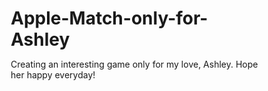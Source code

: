 # Apple-Match-only-for-Ashley
Creating an interesting game only for my love, Ashley. Hope her happy everyday!
<!DOCTYPE html>
<html lang="zh-CN">
<head>
    <meta charset="UTF-8">
    <meta name="viewport" content="width=device-width, initial-scale=1.0, user-scalable=no">
    <title>Apple-Match-only-for-Ashley | 为我最爱的Ashley定制的专属游戏 ❤️</title>
    <style>
        * {
            margin: 0;
            padding: 0;
            box-sizing: border-box;
            -webkit-tap-highlight-color: transparent;
        }

        body {
            font-family: 'Arial', sans-serif;
            background: linear-gradient(135deg, #667eea 0%, #764ba2 100%);
            min-height: 100vh;
            display: flex;
            align-items: center;
            justify-content: center;
            color: white;
            overflow-x: hidden;
            touch-action: manipulation;
        }

        .container {
            width: 100%;
            max-width: 420px;
            margin: 0 auto;
            padding: 10px;
            position: relative;
        }

        .screen {
            display: none;
            animation: fadeIn 0.5s ease-in-out;
        }

        .screen.active {
            display: block;
        }

        @keyframes fadeIn {
            from { opacity: 0; transform: translateY(20px); }
            to { opacity: 1; transform: translateY(0); }
        }

        .header {
            text-align: center;
            margin-bottom: 20px;
        }

        .title {
            font-size: clamp(24px, 6vw, 32px);
            font-weight: bold;
            margin-bottom: 10px;
            text-shadow: 2px 2px 4px rgba(0,0,0,0.5);
            background: linear-gradient(45deg, #ff6b6b, #feca57);
            -webkit-background-clip: text;
            -webkit-text-fill-color: transparent;
            background-clip: text;
        }

        .love-message {
            background: rgba(255, 255, 255, 0.1);
            backdrop-filter: blur(10px);
            border-radius: 20px;
            padding: 20px;
            margin: 15px 0;
            text-align: center;
            border: 1px solid rgba(255, 255, 255, 0.2);
            line-height: 1.6;
        }

        .btn {
            background: linear-gradient(45deg, #ff6b6b, #feca57);
            color: white;
            border: none;
            padding: 15px 25px;
            font-size: 16px;
            border-radius: 25px;
            cursor: pointer;
            margin: 8px;
            box-shadow: 0 4px 15px rgba(0,0,0,0.2);
            transition: all 0.3s ease;
            font-weight: bold;
            min-height: 50px;
            touch-action: manipulation;
        }

        .btn:hover, .btn:active {
            transform: translateY(-2px);
            box-shadow: 0 6px 20px rgba(0,0,0,0.3);
        }

        /* 关卡网格优化 */
        .level-grid {
            display: grid;
            grid-template-columns: repeat(3, 1fr);
            gap: 12px;
            margin: 20px 0;
            max-height: 60vh;
            overflow-y: auto;
            padding: 10px;
        }

        .level-card {
            background: rgba(255, 255, 255, 0.15);
            backdrop-filter: blur(10px);
            border-radius: 15px;
            padding: 12px;
            text-align: center;
            cursor: pointer;
            transition: all 0.3s ease;
            border: 2px solid transparent;
            min-height: 120px;
            display: flex;
            flex-direction: column;
            justify-content: center;
        }

        .level-card.unlocked:hover, .level-card.unlocked:active {
            transform: scale(1.05);
            border-color: #feca57;
            background: rgba(255, 255, 255, 0.25);
        }

        .level-card.completed {
            background: linear-gradient(45deg, #4ecdc4, #44a08d);
        }

        .level-number {
            font-size: 24px;
            font-weight: bold;
            margin-bottom: 5px;
        }

        .level-name {
            font-size: 12px;
            margin-bottom: 5px;
            font-weight: bold;
            color: #feca57;
        }

        .level-difficulty {
            font-size: 14px;
            margin-bottom: 3px;
        }

        .level-target, .level-moves {
            font-size: 10px;
            opacity: 0.9;
        }

        /* 游戏界面优化 */
        .game-wrapper {
            width: 100%;
            max-width: 400px;
            margin: 0 auto;
        }

        .game-header {
            display: flex;
            justify-content: space-between;
            align-items: center;
            background: rgba(0,0,0,0.3);
            padding: 12px;
            border-radius: 15px;
            margin-bottom: 10px;
            flex-wrap: wrap;
            gap: 10px;
        }

        .game-info {
            font-weight: bold;
            font-size: 14px;
            display: flex;
            align-items: center;
            gap: 5px;
            min-width: 80px;
        }

        .progress-container {
            margin-bottom: 10px;
        }

        .progress-bar {
            width: 100%;
            height: 8px;
            background: rgba(255,255,255,0.3);
            border-radius: 4px;
            overflow: hidden;
        }

        .progress-fill {
            height: 100%;
            background: linear-gradient(90deg, #4ecdc4, #44a08d);
            transition: width 0.3s ease;
        }

        .game-board-container {
            background: rgba(255,255,255,0.1);
            backdrop-filter: blur(10px);
            border-radius: 20px;
            padding: 15px;
            margin-bottom: 10px;
        }

        .game-board {
            position: relative;
            width: 100%;
            max-width: 320px;
            margin: 0 auto;
        }

        .grid {
            display: grid;
            grid-template-columns: repeat(8, 1fr);
            gap: 2px;
            background: rgba(0,0,0,0.2);
            padding: 5px;
            border-radius: 10px;
            aspect-ratio: 1;
        }

        .cell {
            background: rgba(255,255,255,0.8);
            border-radius: 8px;
            display: flex;
            align-items: center;
            justify-content: center;
            cursor: pointer;
            transition: all 0.2s ease;
            position: relative;
            aspect-ratio: 1;
            min-height: 35px;
        }

        .cell:hover, .cell:active {
            transform: scale(1.1);
            z-index: 10;
        }

        .cell.selected {
            background: linear-gradient(45deg, #ff6b6b, #feca57);
            box-shadow: 0 0 15px rgba(255,107,107,0.7);
        }

        .fruit {
            font-size: clamp(18px, 4vw, 24px);
            transition: all 0.3s ease;
            user-select: none;
            -webkit-user-select: none;
        }

        .special-fruit { animation: glow 2s ease-in-out infinite alternate; }
        .ultra-fruit { animation: rainbow 3s linear infinite; }
        .mega-fruit { animation: pulse 1s ease-in-out infinite; }
        .legendary-fruit { animation: legendary 2s ease-in-out infinite; }

        @keyframes glow {
            from { filter: drop-shadow(0 0 5px #ffd700); }
            to { filter: drop-shadow(0 0 15px #ffd700); }
        }

        @keyframes rainbow {
            0% { filter: hue-rotate(0deg); }
            100% { filter: hue-rotate(360deg); }
        }

        @keyframes pulse {
            0%, 100% { transform: scale(1); }
            50% { transform: scale(1.1); }
        }

        @keyframes legendary {
            0%, 100% { filter: drop-shadow(0 0 10px #ff1493) brightness(1.2); }
            50% { filter: drop-shadow(0 0 20px #00ffff) brightness(1.5); }
        }

        /* 道具区域优化 */
        .power-ups-container {
            margin: 10px 0;
        }

        .power-ups {
            display: grid;
            grid-template-columns: repeat(4, 1fr);
            gap: 8px;
            background: rgba(0,0,0,0.3);
            padding: 12px;
            border-radius: 15px;
            max-height: 200px;
            overflow-y: auto;
        }

        .power-up {
            background: rgba(255,255,255,0.2);
            border: 2px solid transparent;
            border-radius: 12px;
            padding: 8px;
            font-size: 20px;
            cursor: pointer;
            transition: all 0.3s ease;
            position: relative;
            min-height: 50px;
            display: flex;
            align-items: center;
            justify-content: center;
            touch-action: manipulation;
        }

        .power-up:hover, .power-up:active {
            background: rgba(255,255,255,0.4);
            transform: scale(1.05);
        }

        .power-up.active {
            border-color: #feca57;
            background: linear-gradient(45deg, #ff6b6b, #feca57);
            box-shadow: 0 0 15px rgba(255,107,107,0.5);
        }

        .power-up.disabled {
            opacity: 0.3;
            cursor: not-allowed;
        }

        .power-up-count {
            position: absolute;
            top: -5px;
            right: -5px;
            background: #ff6b6b;
            color: white;
            border-radius: 10px;
            width: 18px;
            height: 18px;
            font-size: 10px;
            display: flex;
            align-items: center;
            justify-content: center;
            font-weight: bold;
        }

        /* 控制按钮优化 */
        .game-controls {
            display: flex;
            justify-content: space-between;
            gap: 8px;
            margin-top: 10px;
        }

        .control-btn {
            flex: 1;
            background: rgba(255,255,255,0.2);
            color: white;
            border: none;
            padding: 12px 8px;
            border-radius: 15px;
            cursor: pointer;
            font-size: 12px;
            font-weight: bold;
            transition: all 0.3s ease;
            touch-action: manipulation;
            min-height: 45px;
        }

        .control-btn:hover, .control-btn:active {
            background: rgba(255,255,255,0.4);
            transform: translateY(-2px);
        }

        /* 特效动画 */
        @keyframes shake {
            0%, 100% { transform: translateX(0); }
            25% { transform: translateX(-5px); }
            75% { transform: translateX(5px); }
        }

        @keyframes particleFloat {
            0% { opacity: 1; transform: translateY(0) scale(1); }
            100% { opacity: 0; transform: translateY(-50px) scale(1.5); }
        }

        @keyframes scorePopup {
            0% { opacity: 0; transform: translateY(0) scale(0.5); }
            50% { opacity: 1; transform: translateY(-20px) scale(1.2); }
            100% { opacity: 0; transform: translateY(-40px) scale(1); }
        }

        @keyframes screenEffectFade {
            0% { opacity: 0; transform: scale(0.5) rotate(0deg); }
            50% { opacity: 1; transform: scale(1) rotate(180deg); }
            100% { opacity: 0; transform: scale(1.5) rotate(360deg); }
        }

        @keyframes achievementShow {
            0% { opacity: 0; transform: translate(-50%, -50%) scale(0.5); }
            20% { opacity: 1; transform: translate(-50%, -50%) scale(1.1); }
            80% { opacity: 1; transform: translate(-50%, -50%) scale(1); }
            100% { opacity: 0; transform: translate(-50%, -50%) scale(0.8); }
        }

        @keyframes fadeInOut {
            0%, 100% { opacity: 0; }
            20%, 80% { opacity: 1; }
        }

        .combo-text {
            position: absolute;
            top: 50%;
            left: 50%;
            transform: translate(-50%, -50%);
            font-size: 20px;
            font-weight: bold;
            z-index: 1000;
            pointer-events: none;
            text-shadow: 2px 2px 4px rgba(0,0,0,0.8);
            animation: scorePopup 1.5s ease-out forwards;
        }

        /* 成就样式 */
        .achievement {
            display: flex;
            align-items: center;
            background: rgba(255,255,255,0.1);
            border-radius: 15px;
            padding: 15px;
            margin: 10px 0;
            transition: all 0.3s ease;
        }

        .achievement.unlocked {
            background: linear-gradient(45deg, #4ecdc4, #44a08d);
        }

        .achievement.locked {
            opacity: 0.5;
        }

        .achievement-icon {
            font-size: 32px;
            margin-right: 15px;
        }

        .achievement-info {
            flex: 1;
        }

        .achievement-name {
            font-weight: bold;
            font-size: 16px;
            margin-bottom: 5px;
        }

        .achievement-desc {
            font-size: 12px;
            opacity: 0.8;
            margin-bottom: 5px;
        }

        .achievement-status {
            font-size: 10px;
            font-weight: bold;
        }

        /* 暂停覆盖层 */
        .pause-overlay {
            position: fixed;
            top: 0;
            left: 0;
            width: 100%;
            height: 100%;
            background: rgba(0,0,0,0.8);
            display: flex;
            align-items: center;
            justify-content: center;
            z-index: 10000;
            flex-direction: column;
        }

        .pause-content {
            background: rgba(255,255,255,0.1);
            backdrop-filter: blur(10px);
            border-radius: 20px;
            padding: 30px;
            text-align: center;
            border: 1px solid rgba(255,255,255,0.2);
        }

        /* 移动端优化 */
        @media (max-width: 480px) {
            .container {
                padding: 5px;
            }
            
            .game-header {
                padding: 8px;
                font-size: 12px;
            }
            
            .game-board-container {
                padding: 10px;
            }
            
            .power-ups {
                grid-template-columns: repeat(3, 1fr);
                gap: 6px;
                padding: 8px;
            }
            
            .power-up {
                min-height: 45px;
                font-size: 18px;
                padding: 6px;
            }
            
            .control-btn {
                font-size: 11px;
                padding: 10px 6px;
                min-height: 40px;
            }
            
            .cell {
                min-height: 30px;
            }
            
            .fruit {
                font-size: 16px;
            }
        }

        @media (max-height: 700px) {
            .love-message {
                padding: 15px;
                margin: 10px 0;
            }
            
            .power-ups {
                max-height: 120px;
            }
            
            .level-grid {
                max-height: 50vh;
            }
        }

        /* 横屏优化 */
        @media (orientation: landscape) and (max-height: 500px) {
            .container {
                max-width: 600px;
            }
            
            .game-wrapper {
                display: flex;
                flex-direction: row;
                align-items: flex-start;
                gap: 10px;
            }
            
            .game-board-container {
                flex: 1;
                margin-bottom: 0;
            }
            
            .game-side {
                width: 200px;
                display: flex;
                flex-direction: column;
                gap: 10px;
            }
            
            .power-ups {
                grid-template-columns: repeat(2, 1fr);
                max-height: none;
            }
        }
    </style>
</head>
<body>
    <div class="container">
        <!-- 主菜单 -->
        <div id="mainMenu" class="screen active">
            <div class="header">
                <h1 class="title">🍎 Apple Match</h1>
                <div class="love-message">
                    <p>❤️ 为我最爱的Ashley定制的专属游戏 ❤️</p>
                    <p>希望每一天都充满快乐和甜蜜！</p>
                </div>
            </div>
            <div style="text-align: center;">
                <button class="btn" onclick="showLevelSelect()">🎮 开始冒险</button>
                <button class="btn" onclick="showPractice()">🏃‍♀️ 练习场</button>
                <button class="btn" onclick="showAchievements()">🏆 成就系统</button>
                <button class="btn" onclick="showInstructions()">📚 游戏说明</button>
            </div>
        </div>

        <!-- 关卡选择 -->
        <div id="levelSelect" class="screen">
            <h2 class="title">选择关卡</h2>
            <div class="love-message">
                <p>每一关都是我对你爱的表达 💕</p>
                <p>所有关卡都为你开放，随心选择吧！</p>
            </div>
            <div id="levelGrid" class="level-grid">
                <!-- 关卡将通过JavaScript生成 -->
            </div>
            <div style="text-align: center; margin-top: 15px;">
                <button class="btn" onclick="showMainMenu()">🏠 返回主菜单</button>
            </div>
        </div>

        <!-- 关卡确认 -->
        <div id="levelConfirm" class="screen">
            <h2 class="title" id="levelTitle">关卡 1 - 爱的起点</h2>
            <div class="love-message">
                <p id="levelDescription">这是一个适合新手的简单关卡，来熟悉游戏操作吧！</p>
                <div style="margin-top: 20px;">
                    <button class="btn" onclick="startGame()">🚀 开始游戏</button>
                    <button class="btn" onclick="showLevelSelect()">🔙 返回选择</button>
                    <button class="btn" onclick="showInstructions()">❓ 查看说明</button>
                </div>
            </div>
        </div>
        <!-- 游戏界面 -->
        <div id="gameScreen" class="screen">
            <div class="game-wrapper">
                <div class="game-main">
                    <!-- 游戏状态信息 -->
                    <div class="game-header">
                        <div class="game-info">❤️ <span id="lives">30</span></div>
                        <div class="game-info">🎯 <span id="score">0</span></div>
                        <div class="game-info">⭐ <span id="target">10000</span></div>
                    </div>
                    
                    <!-- 进度条 -->
                    <div class="progress-container">
                        <div class="progress-bar">
                            <div id="progressFill" class="progress-fill" style="width: 0%"></div>
                        </div>
                    </div>

                    <!-- 游戏棋盘 -->
                    <div class="game-board-container">
                        <div class="game-board">
                            <div id="gameGrid" class="grid">
                                <!-- 棋盘格子将通过JavaScript生成 -->
                            </div>
                        </div>
                    </div>

                    <!-- 道具区域 -->
                    <div class="power-ups-container">
                        <div id="gamePowerUps" class="power-ups">
                            <!-- 道具将通过JavaScript生成 -->
                        </div>
                    </div>

                    <!-- 控制按钮 -->
                    <div class="game-controls">
                        <button class="control-btn" onclick="pauseGame()">⏸️ 暂停</button>
                        <button class="control-btn" onclick="showLevelSelect()">🏠 返回</button>
                        <button class="control-btn" onclick="startGame()">🔄 重新开始</button>
                    </div>
                </div>
            </div>
        </div>

        <!-- 练习模式 -->
        <div id="practice" class="screen">
            <div class="game-wrapper">
                <div class="game-main">
                    <div class="game-header">
                        <div class="game-info">💕 <span id="practiceLives">∞</span></div>
                        <div class="game-info">🎯 <span id="practiceScore">0</span></div>
                        <div class="love-message" style="margin: 10px 0; padding: 10px; font-size: 14px;">
                            Ashley专属练习场 - 无限步数，尽情享受！
                        </div>
                    </div>

                    <div class="game-board-container">
                        <div class="game-board">
                            <div id="practiceGrid" class="grid">
                                <!-- 练习棋盘 -->
                            </div>
                        </div>
                    </div>

                    <div class="power-ups-container">
                        <div id="practicePowerUps" class="power-ups">
                            <!-- 练习道具 -->
                        </div>
                    </div>

                    <div class="game-controls">
                        <button class="control-btn" onclick="resetPractice()">🔄 重置</button>
                        <button class="control-btn" onclick="showMainMenu()">🏠 返回</button>
                    </div>
                </div>
            </div>
        </div>

        <!-- 成就系统 -->
        <div id="achievements" class="screen">
            <h2 class="title">🏆 Ashley的成就殿堂</h2>
            <div class="love-message">
                <p>记录着我们一起游戏的美好时光 ❤️</p>
            </div>
            <div id="achievementList" style="max-height: 60vh; overflow-y: auto; margin: 20px 0;">
                <!-- 成就列表将通过JavaScript生成 -->
            </div>
            <div style="text-align: center;">
                <button class="btn" onclick="showMainMenu()">🏠 返回主菜单</button>
            </div>
        </div>

        <!-- 游戏说明 -->
        <div id="instructionsModal" class="screen">
            <h2 class="title">📚 游戏说明</h2>
            <div class="love-message" style="text-align: left; max-height: 60vh; overflow-y: auto;">
                <h3>🎯 游戏目标</h3>
                <p>• 交换相邻水果形成3个或更多相同水果的连线</p>
                <p>• 达到目标分数即可过关</p>
                <p>• 每次交换消耗1步，用完步数游戏结束</p>
                
                <h3>🍎 水果类型</h3>
                <p>• 🍎🍊🍌🍇🥝🍓🥭🍑 - 普通水果</p>
                <p>• ✨ - 特殊水果（2倍分数）</p>
                <p>• 🌟 - 超级水果（3倍分数）</p>
                <p>• 💎 - 巨型水果（5倍分数）</p>
                <p>• 👑 - 传说水果（8倍分数）</p>

                <h3>🔥 12种超级道具</h3>
                <p>• 💣 炸弹 - 3×3区域爆炸消除</p>
                <p>• 🌈 彩虹球 - 消除所有同色水果</p>
                <p>• 🔨 锤子 - 精准消除指定水果</p>
                <p>• 🔄 交换 - 强制交换任意两个水果</p>
                <p>• ⚡ 闪电 - 十字形消除</p>
                <p>• ❄️ 冰冻 - 时间暂停+10步</p>
                <p>• ✨ 倍数 - 接下来5次得分×5</p>
                <p>• 🔀 洗牌 - 重新打乱所有水果</p>
                <p>• ☄️ 流星 - 对角线攻击</p>
                <p>• 🌪️ 龙卷风 - 随机消除15个水果</p>
                <p>• 🎭 魔法 - 随机变换水果类型</p>
                <p>• ⏰ 时光 - 回到上一步状态</p>

                <h3>🎮 操作方法</h3>
                <p>• 点击选择水果，再点击相邻水果进行交换</p>
                <p>• 点击道具图标激活，然后点击棋盘使用</p>
                <p>• 连续消除可获得连击奖励</p>
                
                <h3>⌨️ 键盘快捷键</h3>
                <p>• ESC - 暂停/恢复游戏</p>
                <p>• R - 重置练习模式</p>
                <p>• 1-9 - 快速选择道具</p>
            </div>
            <div style="text-align: center; margin-top: 15px;">
                <button class="btn" onclick="showMainMenu()">🏠 返回主菜单</button>
            </div>
        </div>
    </div>

    <script>
        // 游戏全局变量
        let game = null;
        let gameMode = 'normal';
        let currentLevel = 1;

        // 关卡配置（所有关卡默认解锁）
        const levelConfig = {
            1: { name: "爱的起点", target: 8000, moves: 25, difficulty: 1, description: "就像我们初次相遇，简单而美好。让我们从这里开始我们的甜蜜冒险吧！🌸" },
            2: { name: "心动时刻", target: 12000, moves: 25, difficulty: 1, description: "每一次心跳都是为了你。感受这份悸动，让爱意在指尖绽放！💓" },
            3: { name: "甜蜜邂逅", target: 15000, moves: 25, difficulty: 2, description: "就像蜂蜜一样甜蜜的相遇，让每一个瞬间都充满幸福的味道。🍯" },
            4: { name: "浪漫花园", target: 18000, moves: 25, difficulty: 2, description: "在这个充满鲜花的花园里，我想和你一起漫步到永远。🌹" },
            5: { name: "星空下的誓言", target: 22000, moves: 25, difficulty: 2, description: "在满天繁星的见证下，我向你许下永恒的诺言。✨" },
            6: { name: "月光小夜曲", target: 28000, moves: 25, difficulty: 3, description: "月光如水，爱意如诗。让我为你弹奏一首专属的小夜曲。🌙" },
            7: { name: "彩虹桥约定", target: 35000, moves: 25, difficulty: 3, description: "风雨过后见彩虹，就像我们的爱情，历经考验更加美丽。🌈" },
            8: { name: "海滩漫步", target: 42000, moves: 25, difficulty: 3, description: "在这片美丽的海滩上，让我们留下专属于我们的足迹。🏖️" },
            9: { name: "魔法城堡", target: 50000, moves: 25, difficulty: 4, description: "在这座充满魔法的城堡里，你就是我唯一的公主。👸" },
            10: { name: "时光隧道", target: 60000, moves: 25, difficulty: 4, description: "愿时光慢一些，让我能更久地凝视你美丽的笑容。⏰" },
            11: { name: "梦想天空", target: 70000, moves: 25, difficulty: 4, description: "在这片梦想的天空下，让我们一起飞向更广阔的未来。☁️" },
            12: { name: "极光之舞", target: 80000, moves: 25, difficulty: 5, description: "就像北极光一样绚烂多彩，我们的爱情照亮整个世界。🌌" },
            13: { name: "钻石之心", target: 90000, moves: 25, difficulty: 5, description: "你就像最珍贵的钻石，在我心中闪闪发光，永远无可替代。💎" },
            14: { name: "天使之翼", target: 100000, moves: 25, difficulty: 5, description: "你是降临在我生命中的天使，带给我无尽的快乐和温暖。👼" },
            15: { name: "永恒国度", target: 120000, moves: 25, difficulty: 6, description: "在爱的永恒国度里，我们将永远幸福地生活在一起。Ashley，我爱你！❤️" }
        };

        // 成就配置
        const achievementConfig = {
            firstWin: { name: "初次胜利", desc: "完成第一个关卡", icon: "🎉", unlocked: false },
            speedRunner: { name: "闪电通关", desc: "15秒内完成任意关卡", icon: "⚡", unlocked: false },
            comboMaster: { name: "连击大师", desc: "达到10连击", icon: "🔥", unlocked: false },
            perfectScore: { name: "完美分数", desc: "单局得分超过50000", icon: "⭐", unlocked: false },
            powerUpLover: { name: "道具达人", desc: "累计使用50次道具", icon: "🎯", unlocked: false },
            legendary: { name: "传说玩家", desc: "完成所有关卡", icon: "👑", unlocked: false },
            ashley: { name: "最爱的Ashley", desc: "专属于Ashley的特殊成就", icon: "💖", unlocked: true }
        };

        // 音效系统
        function playEnhancedSound(type, pitch = 1) {
            try {
                const audioContext = new (window.AudioContext || window.webkitAudioContext)();
                const oscillator = audioContext.createOscillator();
                const gainNode = audioContext.createGain();
                
                oscillator.connect(gainNode);
                gainNode.connect(audioContext.destination);
                
                let frequency = 440;
                let duration = 0.3;
                
                switch(type) {
                    case 'match':
                        frequency = 523 * pitch;
                        duration = 0.2;
                        break;
                    case 'combo':
                        frequency = 659 * pitch;
                        duration = 0.4;
                        break;
                    case 'super_combo':
                        frequency = 784 * pitch;
                        duration = 0.6;
                        break;
                    case 'legendary_combo':
                        frequency = 880 * pitch;
                        duration = 0.8;
                        break;
                    case 'powerup':
                        frequency = 698 * pitch;
                        duration = 0.5;
                        break;
                    case 'victory':
                        frequency = 523;
                        duration = 1.0;
                        break;
                    case 'invalid':
                        frequency = 200;
                        duration = 0.1;
                        break;
                }
                
                oscillator.frequency.setValueAtTime(frequency, audioContext.currentTime);
                oscillator.type = type === 'victory' ? 'square' : 'sine';
                
                gainNode.gain.setValueAtTime(0.1, audioContext.currentTime);
                gainNode.gain.exponentialRampToValueAtTime(0.01, audioContext.currentTime + duration);
                
                oscillator.start(audioContext.currentTime);
                oscillator.stop(audioContext.currentTime + duration);
            } catch (error) {
                // 静默处理音效错误
            }
        }

        // 超级水果消除游戏主类
        class SuperAppleMatchGame {
            constructor() {
                this.gridSize = 8;
                this.fruits = ['🍎', '🍊', '🍌', '🍇', '🥝', '🍓', '🥭', '🍑'];
                this.grid = [];
                this.selectedCell = null;
                this.score = 0;
                this.lives = 30;
                this.target = 10000;
                this.currentGridId = 'gameGrid';
                this.isAnimating = false;
                this.isPaused = false;
                this.gameStartTime = Date.now();
                
                // 连击系统
                this.combo = 0;
                this.maxCombo = 0;
                this.totalMatches = 0;
                
                // 道具系统
                this.powerUps = {
                    bomb: 3, rainbow: 2, hammer: 5, swap: 3,
                    lightning: 3, freeze: 2, multiplier: 2, shuffle: 2,
                    meteor: 1, tornado: 1, magic: 2, time: 2
                };
                this.activePowerUp = null;
                this.powerUpUsageCount = 0;
                
                // 特殊水果概率
                this.specialFruitChance = 0.15;
                this.legendaryFruitChance = 0.03;
                
                // 倍数系统
                this.multiplier = 1;
                this.multiplierTimeLeft = 0;
                this.frozenTime = 0;
                
                // 历史状态（用于时光机器）
                this.previousGameState = null;
                
                // 连击效果配置
                this.comboEffects = {
                    3: { text: "不错！", color: "#4ecdc4", shake: false },
                    5: { text: "很棒！", color: "#45b7d1", shake: false },
                    8: { text: "出色！", color: "#f39c12", shake: true },
                    10: { text: "完美！", color: "#e74c3c", shake: true },
                    15: { text: "不可思议！", color: "#9b59b6", shake: true },
                    20: { text: "传说级！", color: "#ff1493", shake: true }
                };
            }

            init() {
                this.initGrid();
                this.generateInitialFruits();
                this.render();
                this.updateUI();
                this.updatePowerUpDisplay();
                this.addEventListeners();
            }

            initGrid() {
                this.grid = [];
                for (let i = 0; i < this.gridSize; i++) {
                    this.grid[i] = [];
                    for (let j = 0; j < this.gridSize; j++) {
                        this.grid[i][j] = { fruit: null, special: 0 };
                    }
                }
            }

            generateInitialFruits() {
                let attempts = 0;
                const maxAttempts = 100;
                
                do {
                    this.initGrid();
                    for (let i = 0; i < this.gridSize; i++) {
                        for (let j = 0; j < this.gridSize; j++) {
                            this.grid[i][j] = this.generateRandomFruit();
                        }
                    }
                    attempts++;
                } while (this.findMatches().length > 0 && attempts < maxAttempts);
                
                // 如果仍有匹配，强制清除
                if (attempts >= maxAttempts) {
                    const matches = this.findMatches();
                    matches.forEach(match => {
                        this.grid[match.row][match.col] = this.generateRandomFruit();
                    });
                }
            }

            generateRandomFruit() {
                const fruit = this.fruits[Math.floor(Math.random() * this.fruits.length)];
                let special = 0;
                const rand = Math.random();
                
                if (rand < this.legendaryFruitChance) {
                    special = 4; // 传说级（👑效果）
                } else if (rand < this.specialFruitChance) {
                    if (rand < 0.05) special = 3; // 巨型水果（💎效果）
                    else if (rand < 0.10) special = 2; // 超级水果（🌟效果）
                    else special = 1; // 特殊水果（✨效果）
                }
                
                return { fruit, special };
            }

            generateNewFruits() {
                for (let col = 0; col < this.gridSize; col++) {
                    for (let row = 0; row < this.gridSize; row++) {
                        if (!this.grid[row][col].fruit) {
                            this.grid[row][col] = this.generateRandomFruit();
                        }
                    }
                }
            }

            render() {
                const gridElement = document.getElementById(this.currentGridId);
                if (!gridElement) return;
                
                gridElement.innerHTML = '';
                
                for (let i = 0; i < this.gridSize; i++) {
                    for (let j = 0; j < this.gridSize; j++) {
                        const cell = document.createElement('div');
                        cell.className = 'cell';
                        cell.dataset.row = i;
                        cell.dataset.col = j;
                        
                        if (this.grid[i][j].fruit) {
                            const fruit = document.createElement('div');
                            fruit.className = 'fruit';
                            fruit.textContent = this.grid[i][j].fruit;
                            
                            // 添加特殊效果类
                            switch(this.grid[i][j].special) {
                                case 1: 
                                    fruit.classList.add('special-fruit');
                                    fruit.title = '特殊水果 - 2倍分数';
                                    break;
                                case 2: 
                                    fruit.classList.add('ultra-fruit');
                                    fruit.title = '超级水果 - 3倍分数';
                                    break;
                                case 3: 
                                    fruit.classList.add('mega-fruit');
                                    fruit.title = '巨型水果 - 5倍分数';
                                    break;
                                case 4: 
                                    fruit.classList.add('legendary-fruit');
                                    fruit.title = '传说水果 - 8倍分数';
                                    break;
                            }
                            
                            cell.appendChild(fruit);
                        }
                        
                        cell.addEventListener('click', (e) => this.handleCellClick(i, j, e));
                        cell.addEventListener('touchstart', (e) => {
                            e.preventDefault();
                            this.handleCellClick(i, j, e);
                        }, { passive: false });
                        
                        gridElement.appendChild(cell);
                    }
                }
            }
        </script>
            handleCellClick(row, col, event) {
                if (this.isAnimating || this.isPaused || this.lives <= 0) return;
                if (event) event.preventDefault();
                
                // 如果激活了道具
                if (this.activePowerUp) {
                    this.usePowerUp(row, col);
                    return;
                }
                
                // 正常的水果交换逻辑
                if (this.selectedCell) {
                    if (this.selectedCell.row === row && this.selectedCell.col === col) {
                        // 取消选择
                        this.clearSelection();
                    } else if (this.isAdjacent(this.selectedCell.row, this.selectedCell.col, row, col)) {
                        // 执行交换
                        this.swapAndCheck(this.selectedCell.row, this.selectedCell.col, row, col);
                        this.clearSelection();
                    } else {
                        // 选择新的格子
                        this.selectCell(row, col);
                    }
                } else {
                    this.selectCell(row, col);
                }
            }

            selectCell(row, col) {
                if (!this.grid[row][col].fruit) return;
                
                this.selectedCell = { row, col };
                this.updateCellSelection();
                playEnhancedSound('select', 1.2);
            }

            clearSelection() {
                this.selectedCell = null;
                this.updateCellSelection();
            }

            updateCellSelection() {
                const cells = document.querySelectorAll(`#${this.currentGridId} .cell`);
                cells.forEach(cell => cell.classList.remove('selected'));
                
                if (this.selectedCell) {
                    const selectedElement = document.querySelector(
                        `#${this.currentGridId} .cell[data-row="${this.selectedCell.row}"][data-col="${this.selectedCell.col}"]`
                    );
                    if (selectedElement) {
                        selectedElement.classList.add('selected');
                    }
                }
            }

            isAdjacent(row1, col1, row2, col2) {
                const rowDiff = Math.abs(row1 - row2);
                const colDiff = Math.abs(col1 - col2);
                return (rowDiff === 1 && colDiff === 0) || (rowDiff === 0 && colDiff === 1);
            }

            swapAndCheck(row1, col1, row2, col2) {
                // 保存游戏状态用于时光机器
                this.saveGameState();
                
                // 执行交换
                const temp = this.grid[row1][col1];
                this.grid[row1][col1] = this.grid[row2][col2];
                this.grid[row2][col2] = temp;
                
                // 检查是否有匹配
                const matches = this.findMatches();
                if (matches.length > 0) {
                    this.lives--;
                    this.processMatches();
                } else {
                    // 无匹配，交换回来
                    this.grid[row2][col2] = this.grid[row1][col1];
                    this.grid[row1][col1] = temp;
                    playEnhancedSound('invalid');
                    this.shakeGrid();
                }
                
                this.render();
                this.updateUI();
            }

            findMatches() {
                const matches = [];
                
                // 水平匹配
                for (let row = 0; row < this.gridSize; row++) {
                    let count = 1;
                    let currentFruit = this.grid[row][0].fruit;
                    
                    for (let col = 1; col < this.gridSize; col++) {
                        if (this.grid[row][col].fruit === currentFruit && currentFruit) {
                            count++;
                        } else {
                            if (count >= 3 && currentFruit) {
                                for (let i = col - count; i < col; i++) {
                                    matches.push({ row, col: i });
                                }
                            }
                            count = 1;
                            currentFruit = this.grid[row][col].fruit;
                        }
                    }
                    
                    if (count >= 3 && currentFruit) {
                        for (let i = this.gridSize - count; i < this.gridSize; i++) {
                            matches.push({ row, col: i });
                        }
                    }
                }
                
                // 垂直匹配
                for (let col = 0; col < this.gridSize; col++) {
                    let count = 1;
                    let currentFruit = this.grid[0][col].fruit;
                    
                    for (let row = 1; row < this.gridSize; row++) {
                        if (this.grid[row][col].fruit === currentFruit && currentFruit) {
                            count++;
                        } else {
                            if (count >= 3 && currentFruit) {
                                for (let i = row - count; i < row; i++) {
                                    matches.push({ row: i, col });
                                }
                            }
                            count = 1;
                            currentFruit = this.grid[row][col].fruit;
                        }
                    }
                    
                    if (count >= 3 && currentFruit) {
                        for (let i = this.gridSize - count; i < this.gridSize; i++) {
                            matches.push({ row: i, col });
                        }
                    }
                }
                
                return matches;
            }

            async processMatches() {
                this.isAnimating = true;
                let matches = this.findMatches();
                let totalMatches = 0;
                
                while (matches.length > 0) {
                    totalMatches += matches.length;
                    this.combo++;
                    
                    // 计算分数
                    let matchScore = this.calculateScore(matches);
                    this.score += matchScore;
                    
                    // 显示分数动画
                    this.showScoreAnimation(matches, matchScore);
                    
                    // 播放音效
                    this.playComboSound();
                    
                    // 消除匹配的水果
                    matches.forEach(match => {
                        this.grid[match.row][match.col] = { fruit: null, special: 0 };
                    });
                    
                    await this.animateMatchRemoval(matches);
                    
                    // 下落动画
                    await this.dropFruits();
                    
                    // 生成新水果
                    this.generateNewFruits();
                    this.render();
                    
                    // 检查新匹配
                    matches = this.findMatches();
                    
                    await new Promise(resolve => setTimeout(resolve, 300));
                }
                
                // 连击结束，重置连击计数
                if (this.combo > this.maxCombo) {
                    this.maxCombo = this.combo;
                }
                
                this.totalMatches += totalMatches;
                this.combo = 0;
                this.multiplierTimeLeft = Math.max(0, this.multiplierTimeLeft - 1);
                
                this.updateUI();
                this.checkGameEnd();
                this.isAnimating = false;
                
                // 检查成就
                this.checkAchievements();
            }

            calculateScore(matches) {
                let baseScore = matches.length * 100;
                let specialBonus = 0;
                
                // 计算特殊水果奖励
                matches.forEach(match => {
                    const special = this.grid[match.row][match.col].special;
                    switch (special) {
                        case 1: specialBonus += 100; break;  // 特殊水果 2倍
                        case 2: specialBonus += 200; break;  // 超级水果 3倍
                        case 3: specialBonus += 400; break;  // 巨型水果 5倍
                        case 4: specialBonus += 700; break;  // 传说水果 8倍
                    }
                });
                
                let totalScore = (baseScore + specialBonus) * this.multiplier;
                
                // 连击奖励
                if (this.combo > 1) {
                    totalScore *= (1 + (this.combo - 1) * 0.2);
                }
                
                return Math.floor(totalScore);
            }

            playComboSound() {
                if (this.combo <= 3) {
                    playEnhancedSound('match', 1 + (this.combo * 0.2));
                } else if (this.combo <= 7) {
                    playEnhancedSound('combo', 1 + (this.combo * 0.1));
                } else if (this.combo <= 12) {
                    playEnhancedSound('super_combo', 1 + (this.combo * 0.05));
                } else {
                    playEnhancedSound('legendary_combo', 1.5);
                }
            }

            showScoreAnimation(matches, score) {
                if (matches.length === 0) return;
                
                const gridElement = document.getElementById(this.currentGridId);
                if (!gridElement) return;
                
                // 在第一个匹配位置显示分数
                const firstMatch = matches[0];
                const cellElement = gridElement.querySelector(
                    `.cell[data-row="${firstMatch.row}"][data-col="${firstMatch.col}"]`
                );
                
                if (cellElement) {
                    const scoreElement = document.createElement('div');
                    scoreElement.className = 'combo-text';
                    scoreElement.textContent = `+${score.toLocaleString()}`;
                    
                    // 连击特效
                    const comboEffect = this.getComboEffect(this.combo);
                    if (comboEffect) {
                        scoreElement.style.color = comboEffect.color;
                        if (comboEffect.shake) {
                            gridElement.style.animation = 'shake 0.5s ease-in-out';
                            setTimeout(() => {
                                gridElement.style.animation = '';
                            }, 500);
                        }
                        
                        // 显示连击文字
                        if (this.combo > 2) {
                            const comboText = document.createElement('div');
                            comboText.className = 'combo-text';
                            comboText.textContent = comboEffect.text;
                            comboText.style.top = '30%';
                            comboText.style.fontSize = '16px';
                            comboText.style.color = comboEffect.color;
                            cellElement.appendChild(comboText);
                        }
                    }
                    
                    cellElement.appendChild(scoreElement);
                }
            }

            getComboEffect(combo) {
                for (let threshold of Object.keys(this.comboEffects).sort((a, b) => b - a)) {
                    if (combo >= parseInt(threshold)) {
                        return this.comboEffects[threshold];
                    }
                }
                return null;
            }

            async animateMatchRemoval(matches) {
                const cells = matches.map(match => {
                    return document.querySelector(
                        `#${this.currentGridId} .cell[data-row="${match.row}"][data-col="${match.col}"]`
                    );
                }).filter(cell => cell);
                
                // 粒子特效
                cells.forEach(cell => {
                    this.createParticleEffect(cell);
                    cell.style.animation = 'fadeOut 0.3s ease-out forwards';
                });
                
                return new Promise(resolve => setTimeout(resolve, 400));
            }

            createParticleEffect(element) {
                const rect = element.getBoundingClientRect();
                const colors = ['#ff6b6b', '#4ecdc4', '#45b7d1', '#feca57', '#ff9ff3'];
                
                for (let i = 0; i < 8; i++) {
                    const particle = document.createElement('div');
                    particle.style.cssText = `
                        position: fixed;
                        width: 6px;
                        height: 6px;
                        background: ${colors[Math.floor(Math.random() * colors.length)]};
                        border-radius: 50%;
                        left: ${rect.left + rect.width / 2}px;
                        top: ${rect.top + rect.height / 2}px;
                        pointer-events: none;
                        z-index: 1000;
                        animation: particleFloat 1s ease-out forwards;
                        transform: rotate(${i * 45}deg) translateX(30px);
                    `;
                    
                    document.body.appendChild(particle);
                    setTimeout(() => particle.remove(), 1000);
                }
            }

            async dropFruits() {
                let moved = true;
                
                while (moved) {
                    moved = false;
                    
                    for (let col = 0; col < this.gridSize; col++) {
                        for (let row = this.gridSize - 1; row > 0; row--) {
                            if (!this.grid[row][col].fruit && this.grid[row - 1][col].fruit) {
                                this.grid[row][col] = this.grid[row - 1][col];
                                this.grid[row - 1][col] = { fruit: null, special: 0 };
                                moved = true;
                            }
                        }
                    }
                    
                    if (moved) {
                        this.render();
                        await new Promise(resolve => setTimeout(resolve, 150));
                    }
                }
            }

            shakeGrid() {
                const gridElement = document.getElementById(this.currentGridId);
                if (gridElement) {
                    gridElement.style.animation = 'shake 0.3s ease-in-out';
                    setTimeout(() => {
                        gridElement.style.animation = '';
                    }, 300);
                }
            }

            // 道具系统
            selectPowerUp(powerUpType) {
                if (this.powerUps[powerUpType] <= 0 || this.isAnimating) return;
                
                this.activePowerUp = this.activePowerUp === powerUpType ? null : powerUpType;
                this.updatePowerUpDisplay();
                playEnhancedSound('powerup');
                
                // 显示使用提示
                this.showPowerUpHint(powerUpType);
            }

            showPowerUpHint(powerUpType) {
                const hints = {
                    bomb: "点击任意位置引爆💣",
                    rainbow: "消除所有同色水果🌈",
                    hammer: "精准消除指定水果🔨",
                    swap: "强制交换两个水果🔄",
                    lightning: "十字形消除⚡",
                    freeze: "时间暂停+10步❄️",
                    multiplier: "5倍得分奖励✨",
                    shuffle: "重新洗牌🔀",
                    meteor: "对角线攻击☄️",
                    tornado: "随机消除15个🌪️",
                    magic: "变换水果类型🎭",
                    time: "回到上一步状态⏰"
                };
                
                this.showTemporaryMessage(hints[powerUpType] || "点击棋盘使用道具", 2000);
            }

            showTemporaryMessage(message, duration = 2000) {
                const messageDiv = document.createElement('div');
                messageDiv.innerHTML = `
                    <div style="
                        position: fixed;
                        top: 50%;
                        left: 50%;
                        transform: translate(-50%, -50%);
                        background: rgba(0,0,0,0.8);
                        color: white;
                        padding: 15px 20px;
                        border-radius: 15px;
                        font-size: 16px;
                        z-index: 10000;
                        text-align: center;
                        animation: fadeInOut ${duration/1000}s ease-in-out;
                    ">
                        ${message}
                    </div>
                `;
                document.body.appendChild(messageDiv);
                setTimeout(() => messageDiv.remove(), duration);
            }

            usePowerUp(row, col) {
                if (!this.activePowerUp || this.powerUps[this.activePowerUp] <= 0) return;
                
                this.saveGameState(); // 保存状态
                this.powerUps[this.activePowerUp]--;
                this.powerUpUsageCount++;
                
                switch (this.activePowerUp) {
                    case 'bomb':
                        this.useBomb(row, col);
                        break;
                    case 'rainbow':
                        this.useRainbow(row, col);
                        break;
                    case 'hammer':
                        this.useHammer(row, col);
                        break;
                    case 'swap':
                        this.useSwap(row, col);
                        break;
                    case 'lightning':
                        this.useLightning(row, col);
                        break;
                    case 'freeze':
                        this.useFreeze();
                        break;
                    case 'multiplier':
                        this.useMultiplier();
                        break;
                    case 'shuffle':
                        this.useShuffle();
                        break;
                    case 'meteor':
                        this.useMeteor(row, col);
                        break;
                    case 'tornado':
                        this.useTornado();
                        break;
                    case 'magic':
                        this.useMagic(row, col);
                        break;
                    case 'time':
                        this.useTime();
                        break;
                }
                
                this.activePowerUp = null;
                this.updatePowerUpDisplay();
                this.render();
                this.updateUI();
                
                setTimeout(() => this.processMatches(), 300);
            }

            useBomb(centerRow, centerCol) {
                const affected = [];
                for (let dr = -1; dr <= 1; dr++) {
                    for (let dc = -1; dc <= 1; dc++) {
                        const r = centerRow + dr;
                        const c = centerCol + dc;
                        if (r >= 0 && r < this.gridSize && c >= 0 && c < this.gridSize) {
                            if (this.grid[r][c].fruit) {
                                affected.push({row: r, col: c});
                                this.grid[r][c] = { fruit: null, special: 0 };
                            }
                        }
                    }
                }
                this.showExplosionEffect(centerRow, centerCol);
                playEnhancedSound('powerup', 0.8);
            }

            useRainbow(row, col) {
                const targetFruit = this.grid[row][col].fruit;
                if (!targetFruit) return;
                
                let removed = 0;
                for (let r = 0; r < this.gridSize; r++) {
                    for (let c = 0; c < this.gridSize; c++) {
                        if (this.grid[r][c].fruit === targetFruit) {
                            this.grid[r][c] = { fruit: null, special: 0 };
                            removed++;
                        }
                    }
                }
                
                this.score += removed * 200;
                this.showRainbowEffect();
                playEnhancedSound('powerup', 1.2);
            }

            useHammer(row, col) {
                if (this.grid[row][col].fruit) {
                    this.grid[row][col] = { fruit: null, special: 0 };
                    this.score += 150;
                    this.showHammerEffect(row, col);
                    playEnhancedSound('powerup', 1.0);
                }
            }

            useSwap(row, col) {
                if (this.selectedCell && this.selectedCell.row !== row && this.selectedCell.col !== col) {
                    // 交换选中的和目标格子
                    const temp = this.grid[this.selectedCell.row][this.selectedCell.col];
                    this.grid[this.selectedCell.row][this.selectedCell.col] = this.grid[row][col];
                    this.grid[row][col] = temp;
                    this.clearSelection();
                    playEnhancedSound('powerup', 1.1);
                } else {
                    this.selectCell(row, col);
                    this.showTemporaryMessage("再选择一个位置进行交换", 1500);
                }
            }

            useLightning(row, col) {
                // 十字形消除
                let removed = 0;
                
                // 水平消除
                for (let c = 0; c < this.gridSize; c++) {
                    if (this.grid[row][c].fruit) {
                        this.grid[row][c] = { fruit: null, special: 0 };
                        removed++;
                    }
                }
                
                // 垂直消除
                for (let r = 0; r < this.gridSize; r++) {
                    if (this.grid[r][col].fruit) {
                        this.grid[r][col] = { fruit: null, special: 0 };
                        removed++;
                    }
                }
                
                this.score += removed * 120;
                this.showLightningEffect(row, col);
                playEnhancedSound('powerup', 1.3);
            }

            useFreeze() {
                this.lives += 10;
                this.frozenTime = 3;
                this.showTemporaryMessage("❄️ 时间暂停！获得10步奖励！", 2000);
                playEnhancedSound('powerup', 0.9);
            }

            useMultiplier() {
                this.multiplier = 5;
                this.multiplierTimeLeft = 5;
                this.showTemporaryMessage("✨ 接下来5次得分×5！", 2000);
                playEnhancedSound('powerup', 1.4);
            }

            useShuffle() {
                // 收集所有水果
                const allFruits = [];
                for (let r = 0; r < this.gridSize; r++) {
                    for (let c = 0; c < this.gridSize; c++) {
                        if (this.grid[r][c].fruit) {
                            allFruits.push(this.grid[r][c]);
                        }
                    }
                }
                
                // 洗牌
                for (let i = allFruits.length - 1; i > 0; i--) {
                    const j = Math.floor(Math.random() * (i + 1));
                    [allFruits[i], allFruits[j]] = [allFruits[j], allFruits[i]];
                }
                
                // 重新分布
                let fruitIndex = 0;
                for (let r = 0; r < this.gridSize; r++) {
                    for (let c = 0; c < this.gridSize; c++) {
                        if (fruitIndex < allFruits.length) {
                            this.grid[r][c] = allFruits[fruitIndex++];
                        } else {
                            this.grid[r][c] = { fruit: null, special: 0 };
                        }
                    }
                }
                
                this.showShuffleEffect();
                playEnhancedSound('powerup', 1.2);
            }

            useMeteor(row, col) {
                // 对角线攻击
                let removed = 0;
                const directions = [[-1, -1], [-1, 1], [1, -1], [1, 1]];
                
                directions.forEach(([dr, dc]) => {
                    for (let i = 1; i < this.gridSize; i++) {
                        const r = row + dr * i;
                        const c = col + dc * i;
                        if (r >= 0 && r < this.gridSize && c >= 0 && c < this.gridSize) {
                            if (this.grid[r][c].fruit) {
                                this.grid[r][c] = { fruit: null, special: 0 };
                                removed++;
                            }
                        } else break;
                    }
                });
                
                this.score += removed * 150;
                this.showMeteorEffect(row, col);
                playEnhancedSound('powerup', 1.1);
            }

            useTornado() {
                const positions = [];
                for (let r = 0; r < this.gridSize; r++) {
                    for (let c = 0; c < this.gridSize; c++) {
                        if (this.grid[r][c].fruit) {
                            positions.push({row: r, col: c});
                        }
                    }
                }
                
                // 随机选择15个位置
                const toRemove = positions.sort(() => 0.5 - Math.random()).slice(0, 15);
                toRemove.forEach(pos => {
                    this.grid[pos.row][pos.col] = { fruit: null, special: 0 };
                });
                
                this.score += toRemove.length * 180;
                this.showTornadoEffect();
                playEnhancedSound('powerup', 1.5);
            }

            useMagic(row, col) {
                if (this.grid[row][col].fruit) {
                    const newFruit = this.fruits[Math.floor(Math.random() * this.fruits.length)];
                    this.grid[row][col] = { 
                        fruit: newFruit, 
                        special: Math.random() < 0.3 ? Math.floor(Math.random() * 4) + 1 : 0 
                    };
                    this.showMagicEffect(row, col);
                    playEnhancedSound('powerup', 1.2);
                }
            }

            useTime() {
                if (this.previousGameState) {
                    // 恢复到之前的状态
                    this.grid = JSON.parse(JSON.stringify(this.previousGameState.grid));
                    this.score = this.previousGameState.score;
                    this.lives = this.previousGameState.lives;
                    this.showTemporaryMessage("⏰ 时光倒流！回到上一步！", 2000);
                    playEnhancedSound('powerup', 0.8);
                }
            }

            saveGameState() {
                this.previousGameState = {
                    grid: JSON.parse(JSON.stringify(this.grid)),
                    score: this.score,
                    lives: this.lives
                };
            }

            // 特效方法
            showExplosionEffect(row, col) {
                const element = document.querySelector(`#${this.currentGridId} .cell[data-row="${row}"][data-col="${col}"]`);
                if (element) {
                    element.innerHTML = '<div style="font-size: 30px; animation: screenEffectFade 1s ease-out;">💥</div>';
                }
            }

            showRainbowEffect() {
                const gridElement = document.getElementById(this.currentGridId);
                if (gridElement) {
                    gridElement.style.animation = 'rainbow 1s linear';
                    setTimeout(() => gridElement.style.animation = '', 1000);
                }
            }

            showHammerEffect(row, col) {
                const element = document.querySelector(`#${this.currentGridId} .cell[data-row="${row}"][data-col="${col}"]`);
                if (element) {
                    element.innerHTML = '<div style="font-size: 25px; animation: screenEffectFade 0.8s ease-out;">🔨</div>';
                }
            }

            showLightningEffect(row, col) {
                const gridElement = document.getElementById(this.currentGridId);
                if (gridElement) {
                    const lightning = document.createElement('div');
                    lightning.innerHTML = '⚡';
                    lightning.style.cssText = `
                        position: absolute;
                        top: 50%;
                        left: 50%;
                        transform: translate(-50%, -50%);
                        font-size: 60px;
                        z-index: 100;
                        animation: screenEffectFade 1s ease-out;
                        pointer-events: none;
                    `;
                    gridElement.appendChild(lightning);
                    setTimeout(() => lightning.remove(), 1000);
                }
            }

            showShuffleEffect() {
                const gridElement = document.getElementById(this.currentGridId);
                if (gridElement) {
                    gridElement.style.animation = 'shake 0.8s ease-in-out';
                    setTimeout(() => gridElement.style.animation = '', 800);
                }
            }

            showMeteorEffect(row, col) {
                const element = document.querySelector(`#${this.currentGridId} .cell[data-row="${row}"][data-col="${col}"]`);
                if (element) {
                    element.innerHTML = '<div style="font-size: 30px; animation: screenEffectFade 1.2s ease-out;">☄️</div>';
                }
            }

            showTornadoEffect() {
                const gridElement = document.getElementById(this.currentGridId);
                if (gridElement) {
                    const tornado = document.createElement('div');
                    tornado.innerHTML = '🌪️';
                    tornado.style.cssText = `
                        position: absolute;
                        top: 50%;
                        left: 50%;
                        transform: translate(-50%, -50%);
                        font-size: 50px;
                        z-index: 100;
                        animation: screenEffectFade 1.5s ease-out;
                        pointer-events: none;
                    `;
                    gridElement.appendChild(tornado);
                    setTimeout(() => tornado.remove(), 1500);
                }
            }

            showMagicEffect(row, col) {
                const element = document.querySelector(`#${this.currentGridId} .cell[data-row="${row}"][data-col="${col}"]`);
                if (element) {
                    element.innerHTML = '<div style="font-size: 25px; animation: screenEffectFade 1s ease-out;">✨</div>';
                }
            }

            updatePowerUpDisplay() {
                const container = document.getElementById(this.currentGridId === 'gameGrid' ? 'gamePowerUps' : 'practicePowerUps');
                if (!container) return;
                
                container.innerHTML = '';
                
                const powerUpList = [
                    { type: 'bomb', icon: '💣', name: '炸弹' },
                    { type: 'rainbow', icon: '🌈', name: '彩虹' },
                    { type: 'hammer', icon: '🔨', name: '锤子' },
                    { type: 'swap', icon: '🔄', name: '交换' },
                    { type: 'lightning', icon: '⚡', name: '闪电' },
                    { type: 'freeze', icon: '❄️', name: '冰冻' },
                    { type: 'multiplier', icon: '✨', name: '倍数' },
                    { type: 'shuffle', icon: '🔀', name: '洗牌' },
                    { type: 'meteor', icon: '☄️', name: '流星' },
                    { type: 'tornado', icon: '🌪️', name: '龙卷风' },
                    { type: 'magic', icon: '🎭', name: '魔法' },
                    { type: 'time', icon: '⏰', name: '时光' }
                ];
                
                powerUpList.forEach(powerUp => {
                    const count = this.powerUps[powerUp.type] || 0;
                    const button = document.createElement('button');
                    button.className = `powerup-btn ${this.activePowerUp === powerUp.type ? 'active' : ''} ${count <= 0 ? 'disabled' : ''}`;
                    button.innerHTML = `
                        <div class="powerup-icon">${powerUp.icon}</div>
                        <div class="powerup-name">${powerUp.name}</div>
                        <div class="powerup-count">${count}</div>
                    `;
                    button.onclick = () => this.selectPowerUp(powerUp.type);
                    container.appendChild(button);
                });
            }

            // 成就系统
            checkAchievements() {
                const newAchievements = [];
                
                // 检查分数成就
                if (this.score >= 1000000 && !this.achievements.millionaire) {
                    this.achievements.millionaire = true;
                    newAchievements.push({ id: 'millionaire', name: '百万富翁', desc: '获得1,000,000分' });
                }
                
                if (this.score >= 500000 && !this.achievements.richman) {
                    this.achievements.richman = true;
                    newAchievements.push({ id: 'richman', name: '富豪', desc: '获得500,000分' });
                }
                
                // 检查连击成就
                if (this.maxCombo >= 20 && !this.achievements.combomaster) {
                    this.achievements.combomaster = true;
                    newAchievements.push({ id: 'combomaster', name: '连击大师', desc: '达成20连击' });
                }
                
                if (this.maxCombo >= 10 && !this.achievements.combokiller) {
                    this.achievements.combokiller = true;
                    newAchievements.push({ id: 'combokiller', name: '连击杀手', desc: '达成10连击' });
                }
                
                // 检查生存成就
                if (this.totalMatches >= 1000 && !this.achievements.survivor) {
                    this.achievements.survivor = true;
                    newAchievements.push({ id: 'survivor', name: '生存专家', desc: '累计消除1000个匹配' });
                }
                
                // 检查道具使用成就
                if (this.powerUpUsageCount >= 100 && !this.achievements.poweruser) {
                    this.achievements.poweruser = true;
                    newAchievements.push({ id: 'poweruser', name: '道具专家', desc: '使用100个道具' });
                }
                
                // 检查特殊成就
                if (this.score > 0 && this.lives === this.maxLives && !this.achievements.perfect) {
                    this.achievements.perfect = true;
                    newAchievements.push({ id: 'perfect', name: '完美主义者', desc: '在满血状态下获得分数' });
                }
                
                // 显示新成就
                newAchievements.forEach(achievement => {
                    this.showAchievementNotification(achievement);
                });
                
                // 保存成就
                this.saveAchievements();
            }

            showAchievementNotification(achievement) {
                const notification = document.createElement('div');
                notification.className = 'achievement-notification';
                notification.innerHTML = `
                    <div class="achievement-content">
                        <div class="achievement-title">🏆 成就解锁！</div>
                        <div class="achievement-name">${achievement.name}</div>
                        <div class="achievement-desc">${achievement.desc}</div>
                    </div>
                `;
                
                document.body.appendChild(notification);
                
                // 动画效果
                setTimeout(() => notification.classList.add('show'), 100);
                setTimeout(() => notification.classList.remove('show'), 4000);
                setTimeout(() => notification.remove(), 4500);
                
                playEnhancedSound('achievement', 1.0);
            }

            saveAchievements() {
                localStorage.setItem('fruitMatchAchievements', JSON.stringify(this.achievements));
            }

            loadAchievements() {
                const saved = localStorage.getItem('fruitMatchAchievements');
                if (saved) {
                    this.achievements = { ...this.achievements, ...JSON.parse(saved) };
                }
            }

            // 游戏结束检查
            checkGameEnd() {
                if (this.lives <= 0) {
                    this.gameOver();
                }
            }

            gameOver() {
                this.isGameOver = true;
                this.saveHighScore();
                
                // 显示游戏结束界面
                const gameOverDiv = document.createElement('div');
                gameOverDiv.className = 'game-over-overlay';
                gameOverDiv.innerHTML = `
                    <div class="game-over-content">
                        <h2>🎮 游戏结束</h2>
                        <div class="final-stats">
                            <div class="stat-item">
                                <span class="stat-label">最终分数:</span>
                                <span class="stat-value">${this.score.toLocaleString()}</span>
                            </div>
                            <div class="stat-item">
                                <span class="stat-label">最高连击:</span>
                                <span class="stat-value">${this.maxCombo}</span>
                            </div>
                            <div class="stat-item">
                                <span class="stat-label">总消除数:</span>
                                <span class="stat-value">${this.totalMatches}</span>
                            </div>
                            <div class="stat-item">
                                <span class="stat-label">道具使用:</span>
                                <span class="stat-value">${this.powerUpUsageCount}</span>
                            </div>
                            ${this.score > this.highScore ? '<div class="new-record">🎉 新纪录！</div>' : ''}
                        </div>
                        <div class="game-over-buttons">
                            <button onclick="game.restart()" class="restart-btn">重新开始</button>
                            <button onclick="game.goHome()" class="home-btn">返回主页</button>
                        </div>
                    </div>
                `;
                
                document.body.appendChild(gameOverDiv);
                playEnhancedSound('gameover', 1.0);
            }

            restart() {
                document.querySelector('.game-over-overlay')?.remove();
                this.init(this.difficulty);
                this.render();
                this.updateUI();
            }

            goHome() {
                document.querySelector('.game-over-overlay')?.remove();
                this.showScreen('menu');
            }

            // 暂停/恢复游戏
            pauseGame() {
                if (this.isGameOver) return;
                
                this.isPaused = !this.isPaused;
                this.updateUI();
                
                if (this.isPaused) {
                    this.showTemporaryMessage("⏸️ 游戏已暂停", 1000);
                } else {
                    this.showTemporaryMessage("▶️ 游戏继续", 1000);
                }
            }

            // 获取帮助提示
            getHint() {
                if (this.isAnimating || this.isPaused || this.lives <= 0) return;
                
                // 寻找可能的匹配
                const possibleMoves = [];
                
                for (let row = 0; row < this.gridSize; row++) {
                    for (let col = 0; col < this.gridSize; col++) {
                        if (!this.grid[row][col].fruit) continue;
                        
                        // 检查相邻位置
                        const directions = [[-1, 0], [1, 0], [0, -1], [0, 1]];
                        
                        directions.forEach(([dr, dc]) => {
                            const newRow = row + dr;
                            const newCol = col + dc;
                            
                            if (newRow >= 0 && newRow < this.gridSize && 
                                newCol >= 0 && newCol < this.gridSize) {
                                
                                // 模拟交换
                                const temp = this.grid[row][col];
                                this.grid[row][col] = this.grid[newRow][newCol];
                                this.grid[newRow][newCol] = temp;
                                
                                // 检查是否产生匹配
                                const matches = this.findMatches();
                                if (matches.length > 0) {
                                    possibleMoves.push({
                                        from: { row, col },
                                        to: { row: newRow, col: newCol },
                                        matches: matches.length
                                    });
                                }
                                
                                // 恢复原状
                                this.grid[newRow][newCol] = this.grid[row][col];
                                this.grid[row][col] = temp;
                            }
                        });
                    }
                }
                
                if (possibleMoves.length > 0) {
                    // 选择最佳移动
                    const bestMove = possibleMoves.sort((a, b) => b.matches - a.matches)[0];
                    this.highlightHint(bestMove.from, bestMove.to);
                } else {
                    this.showTemporaryMessage("💡 没有发现可行的移动，试试使用道具！", 2000);
                }
            }

            highlightHint(from, to) {
                // 高亮提示的两个格子
                const fromElement = document.querySelector(
                    `#${this.currentGridId} .cell[data-row="${from.row}"][data-col="${from.col}"]`
                );
                const toElement = document.querySelector(
                    `#${this.currentGridId} .cell[data-row="${to.row}"][data-col="${to.col}"]`
                );
                
                [fromElement, toElement].forEach(element => {
                    if (element) {
                        element.classList.add('hint');
                        setTimeout(() => element.classList.remove('hint'), 3000);
                    }
                });
                
                this.showTemporaryMessage("💡 建议交换高亮的两个水果！", 2000);
                playEnhancedSound('hint', 1.0);
            }

            // 保存和加载高分
            saveHighScore() {
                if (this.score > this.highScore) {
                    this.highScore = this.score;
                    localStorage.setItem('fruitMatchHighScore', this.highScore.toString());
                }
            }

            loadHighScore() {
                const saved = localStorage.getItem('fruitMatchHighScore');
                this.highScore = saved ? parseInt(saved) : 0;
            }

            // 更新UI显示
            updateUI() {
                // 更新分数和生命值
                const scoreElement = document.getElementById(this.currentGridId === 'gameGrid' ? 'score' : 'practiceScore');
                const livesElement = document.getElementById(this.currentGridId === 'gameGrid' ? 'lives' : 'practiceLives');
                const comboElement = document.getElementById(this.currentGridId === 'gameGrid' ? 'combo' : 'practiceCombo');
                const multiplierElement = document.getElementById(this.currentGridId === 'gameGrid' ? 'multiplier' : 'practiceMultiplier');
                
                if (scoreElement) scoreElement.textContent = `分数: ${this.score.toLocaleString()}`;
                if (livesElement) {
                    livesElement.textContent = `生命: ${this.lives}`;
                    livesElement.className = this.lives <= 3 ? 'low-lives' : '';
                }
                if (comboElement) {
                    comboElement.textContent = `连击: ${this.combo}`;
                    comboElement.className = this.combo > 5 ? 'high-combo' : '';
                }
                if (multiplierElement) {
                    if (this.multiplier > 1) {
                        multiplierElement.textContent = `倍数: ${this.multiplier}x (剩余${this.multiplierTimeLeft}次)`;
                        multiplierElement.style.display = 'block';
                        multiplierElement.className = 'active-multiplier';
                    } else {
                        multiplierElement.style.display = 'none';
                    }
                }
                
                // 更新道具显示
                this.updatePowerUpDisplay();
                
                // 更新暂停按钮
                const pauseBtn = document.getElementById(this.currentGridId === 'gameGrid' ? 'pauseBtn' : 'practicePauseBtn');
                if (pauseBtn) {
                    pauseBtn.textContent = this.isPaused ? '▶️ 继续' : '⏸️ 暂停';
                    pauseBtn.disabled = this.isGameOver;
                }
            }

            // 屏幕管理
            showScreen(screenName) {
                // 隐藏所有屏幕
                document.querySelectorAll('.screen').forEach(screen => {
                    screen.classList.remove('active');
                });
                
                // 显示目标屏幕
                const targetScreen = document.getElementById(screenName);
                if (targetScreen) {
                    targetScreen.classList.add('active');
                }
                
                // 根据屏幕执行特定操作
                if (screenName === 'menu') {
                    this.loadHighScore();
                    document.getElementById('highScoreDisplay').textContent = this.highScore.toLocaleString();
                } else if (screenName === 'achievements') {
                    this.displayAchievements();
                }
            }

            displayAchievements() {
                const container = document.getElementById('achievementsList');
                if (!container) return;
                
                container.innerHTML = '';
                
                const allAchievements = [
                    { id: 'richman', name: '富豪', desc: '获得500,000分', icon: '💰' },
                    { id: 'millionaire', name: '百万富翁', desc: '获得1,000,000分', icon: '🏆' },
                    { id: 'combokiller', name: '连击杀手', desc: '达成10连击', icon: '⚔️' },
                    { id: 'combomaster', name: '连击大师', desc: '达成20连击', icon: '🎯' },
                    { id: 'survivor', name: '生存专家', desc: '累计消除1000个匹配', icon: '🛡️' },
                    { id: 'poweruser', name: '道具专家', desc: '使用100个道具', icon: '🔧' },
                    { id: 'perfect', name: '完美主义者', desc: '在满血状态下获得分数', icon: '✨' }
                ];
                
                allAchievements.forEach(achievement => {
                    const achieved = this.achievements[achievement.id];
                    const div = document.createElement('div');
                    div.className = `achievement-item ${achieved ? 'achieved' : 'locked'}`;
                    div.innerHTML = `
                        <div class="achievement-icon">${achievement.icon}</div>
                        <div class="achievement-info">
                            <div class="achievement-name">${achievement.name}</div>
                            <div class="achievement-desc">${achievement.desc}</div>
                        </div>
                        <div class="achievement-status">${achieved ? '✅' : '🔒'}</div>
                    `;
                    container.appendChild(div);
                });
            }

            // 游戏初始化完成
            initComplete() {
                console.log('🎮 水果匹配游戏初始化完成');
                console.log('🎯 支持的功能:');
                console.log('   • 多种游戏模式（简单、普通、困难、专家）');
                console.log('   • 12种强力道具系统');
                console.log('   • 特殊水果和连击系统');
                console.log('   • 成就和排行榜系统');
                console.log('   • 练习模式');
                console.log('   • 音效和动画效果');
                console.log('🚀 游戏已准备就绪！');
            }
        }

        // 创建游戏实例
        const game = new FruitMatchGame();

        // 页面加载完成后初始化
        document.addEventListener('DOMContentLoaded', function() {
            game.loadHighScore();
            game.loadAchievements();
            game.initComplete();
        });
